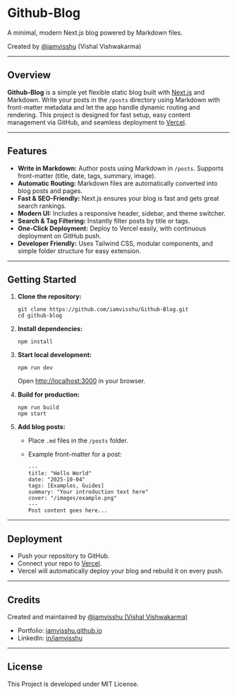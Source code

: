 # Github-Blog

A minimal, modern Next.js blog powered by Markdown files.

Created by [@iamvisshu](https://github.com/iamvisshu) (Vishal Vishwakarma)

---

## Overview

**Github-Blog** is a simple yet flexible static blog built with [Next.js](https://nextjs.org/) and Markdown. Write your posts in the `/posts` directory using Markdown with front-matter metadata and let the app handle dynamic routing and rendering. This project is designed for fast setup, easy content management via GitHub, and seamless deployment to [Vercel](https://vercel.com/).

---

## Features

- **Write in Markdown:** Author posts using Markdown in `/posts`. Supports front-matter (title, date, tags, summary, image).
- **Automatic Routing:** Markdown files are automatically converted into blog posts and pages.
- **Fast & SEO-Friendly:** Next.js ensures your blog is fast and gets great search rankings.
- **Modern UI:** Includes a responsive header, sidebar, and theme switcher.
- **Search & Tag Filtering:** Instantly filter posts by title or tags.
- **One-Click Deployment:** Deploy to Vercel easily, with continuous deployment on GitHub push.
- **Developer Friendly:** Uses Tailwind CSS, modular components, and simple folder structure for easy extension.

---

## Getting Started

1. **Clone the repository:**

    ```
    git clone https://github.com/iamvisshu/Github-Blog.git
    cd github-blog
    ```

2. **Install dependencies:**

    ```
    npm install
    ```

3. **Start local development:**

    ```
    npm run dev
    ```

   Open [http://localhost:3000](http://localhost:3000) in your browser.

4. **Build for production:**

    ```
    npm run build
    npm start
    ```

5. **Add blog posts:**

    - Place `.md` files in the `/posts` folder.
    - Example front-matter for a post:

      ```
      ---
      title: "Hello World"
      date: "2025-10-04"
      tags: [Examples, Guides]
      summary: "Your introduction text here"
      cover: "/images/example.png"
      ---
      Post content goes here...
      ```

---

## Deployment

- Push your repository to GitHub.
- Connect your repo to [Vercel](https://vercel.com/).
- Vercel will automatically deploy your blog and rebuild it on every push.

---

## Credits

Created and maintained by [@iamvisshu (Vishal Vishwakarma)](https://github.com/iamvisshu)

- Portfolio: [iamvisshu.github.io](https://iamvisshu.github.io)
- LinkedIn: [in/iamvisshu](https://linkedin.com/in/iamvisshu)

---

## License

This Project is developed under MIT License.

